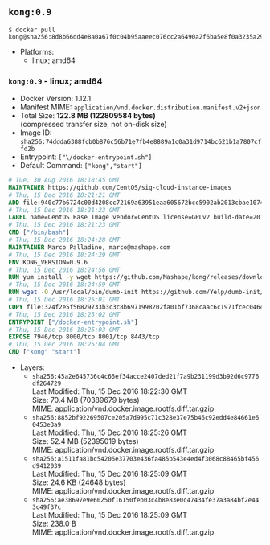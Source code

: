## `kong:0.9`

```console
$ docker pull kong@sha256:8d8b66dd4e8a0a67f0c04b95aaeec076cc2a6490a2f6ba5e8f0a3235a291596b
```

-	Platforms:
	-	linux; amd64

### `kong:0.9` - linux; amd64

-	Docker Version: 1.12.1
-	Manifest MIME: `application/vnd.docker.distribution.manifest.v2+json`
-	Total Size: **122.8 MB (122809584 bytes)**  
	(compressed transfer size, not on-disk size)
-	Image ID: `sha256:74ddda6388fcb0b876c56b71e7fb4e8889a1c0a31d9714bc621b1a7807cffd2b`
-	Entrypoint: `["\/docker-entrypoint.sh"]`
-	Default Command: `["kong","start"]`

```dockerfile
# Tue, 30 Aug 2016 18:18:45 GMT
MAINTAINER https://github.com/CentOS/sig-cloud-instance-images
# Thu, 15 Dec 2016 18:21:21 GMT
ADD file:940c77b6724c00d4208cc72169a63951eaa605672bcc5902ab2013cbae107434 in / 
# Thu, 15 Dec 2016 18:21:23 GMT
LABEL name=CentOS Base Image vendor=CentOS license=GPLv2 build-date=20161214
# Thu, 15 Dec 2016 18:21:23 GMT
CMD ["/bin/bash"]
# Thu, 15 Dec 2016 18:24:28 GMT
MAINTAINER Marco Palladino, marco@mashape.com
# Thu, 15 Dec 2016 18:24:29 GMT
ENV KONG_VERSION=0.9.6
# Thu, 15 Dec 2016 18:24:56 GMT
RUN yum install -y wget https://github.com/Mashape/kong/releases/download/$KONG_VERSION/kong-$KONG_VERSION.el7.noarch.rpm &&     yum clean all
# Thu, 15 Dec 2016 18:24:59 GMT
RUN wget -O /usr/local/bin/dumb-init https://github.com/Yelp/dumb-init/releases/download/v1.1.3/dumb-init_1.1.3_amd64 &&     chmod +x /usr/local/bin/dumb-init
# Thu, 15 Dec 2016 18:25:01 GMT
COPY file:324f2e5f56829733b3c3c8b6971998202fa01bf7368caac6c1971fcec0464e8c in /docker-entrypoint.sh 
# Thu, 15 Dec 2016 18:25:02 GMT
ENTRYPOINT ["/docker-entrypoint.sh"]
# Thu, 15 Dec 2016 18:25:03 GMT
EXPOSE 7946/tcp 8000/tcp 8001/tcp 8443/tcp
# Thu, 15 Dec 2016 18:25:04 GMT
CMD ["kong" "start"]
```

-	Layers:
	-	`sha256:45a2e645736c4c66ef34acce2407ded21f7a9b231199d3b92d6c9776df264729`  
		Last Modified: Thu, 15 Dec 2016 18:22:30 GMT  
		Size: 70.4 MB (70389679 bytes)  
		MIME: application/vnd.docker.image.rootfs.diff.tar.gzip
	-	`sha256:8852bf92269507ce205a7d995c71c328e37e75b46c92edd4e84661e60453e3a9`  
		Last Modified: Thu, 15 Dec 2016 18:25:26 GMT  
		Size: 52.4 MB (52395019 bytes)  
		MIME: application/vnd.docker.image.rootfs.diff.tar.gzip
	-	`sha256:a1511fa81bc54206e37703e436fa485b543e4ed4f3068c88465bf456d9412039`  
		Last Modified: Thu, 15 Dec 2016 18:25:09 GMT  
		Size: 24.6 KB (24648 bytes)  
		MIME: application/vnd.docker.image.rootfs.diff.tar.gzip
	-	`sha256:ae38697e9e60250f16150feb03c4b8e83e0c47434fe37a3a84bf2e443c49f37c`  
		Last Modified: Thu, 15 Dec 2016 18:25:09 GMT  
		Size: 238.0 B  
		MIME: application/vnd.docker.image.rootfs.diff.tar.gzip
